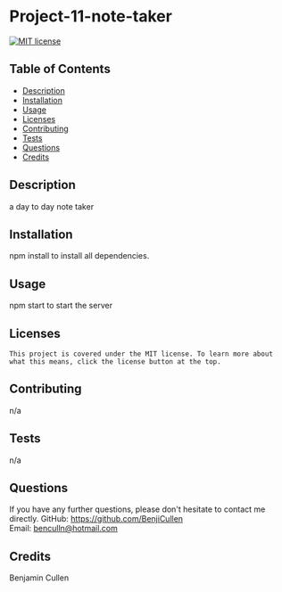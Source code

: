 # Project-11-note-taker

  [![MIT license](https://img.shields.io/badge/License-MIT-blue.svg)](https://lbesson.mit-license.org/)

  ## Table of Contents
  * [Description](#description)
  * [Installation](#installation)
  * [Usage](#usage)
  * [Licenses](#licenses)
  * [Contributing](#contributing)
  * [Tests](#tests)
  * [Questions](#questions)
  * [Credits](#credits)

  ## Description
  a day to day note taker

  ## Installation
  npm install to install all dependencies.

  ## Usage
  npm start to start the server

  ## Licenses
    This project is covered under the MIT license. To learn more about what this means, click the license button at the top.

  ## Contributing
  n/a

  ## Tests
  n/a

  ## Questions
  If you have any further questions, please don't hesitate to contact me directly.
  GitHub: https://github.com/BenjiCullen  
  Email: benculln@hotmail.com

  ## Credits
  Benjamin Cullen
